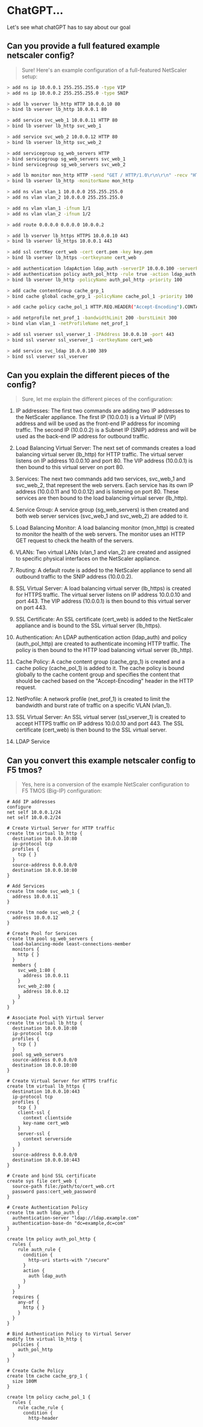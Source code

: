 
# ChatGPT...

Let's see what chatGPT has to say about our goal

## Can you provide a full featured example netscaler config?

>Sure! Here's an example configuration of a full-featured NetScaler setup:

```bash
> add ns ip 10.0.0.1 255.255.255.0 -type VIP
> add ns ip 10.0.0.2 255.255.255.0 -type SNIP

> add lb vserver lb_http HTTP 10.0.0.10 80
> bind lb vserver lb_http 10.0.0.1 80

> add service svc_web_1 10.0.0.11 HTTP 80
> bind lb vserver lb_http svc_web_1

> add service svc_web_2 10.0.0.12 HTTP 80
> bind lb vserver lb_http svc_web_2

> add servicegroup sg_web_servers HTTP
> bind servicegroup sg_web_servers svc_web_1
> bind servicegroup sg_web_servers svc_web_2

> add lb monitor mon_http HTTP -send "GET / HTTP/1.0\r\n\r\n" -recv "HTTP"
> bind lb vserver lb_http -monitorName mon_http

> add ns vlan vlan_1 10.0.0.0 255.255.255.0
> add ns vlan vlan_2 10.0.0.0 255.255.255.0

> add ns vlan vlan_1 -ifnum 1/1
> add ns vlan vlan_2 -ifnum 1/2

> add route 0.0.0.0 0.0.0.0 10.0.0.2

> add lb vserver lb_https HTTPS 10.0.0.10 443
> bind lb vserver lb_https 10.0.0.1 443

> add ssl certKey cert_web -cert cert.pem -key key.pem
> bind lb vserver lb_https -certkeyname cert_web

> add authentication ldapAction ldap_auth -serverIP 10.0.0.100 -serverPort 389 -ldapBase "dc=mydomain,dc=com" -ldapBindDN "cn=admin,dc=mydomain,dc=com" -ldapBindPassword secret -ldapLoginName samAccountName
> add authentication policy auth_pol_http -rule true -action ldap_auth
> bind lb vserver lb_http -policyName auth_pol_http -priority 100

> add cache contentGroup cache_grp_1
> bind cache global cache_grp_1 -policyName cache_pol_1 -priority 100

> add cache policy cache_pol_1 HTTP.REQ.HEADER("Accept-Encoding").CONTAINS("gzip") CACHE_URL_DEFAULT_EXPIRE

> add netprofile net_prof_1 -bandwidthLimit 200 -burstLimit 300
> bind vlan vlan_1 -netProfileName net_prof_1

> add ssl vserver ssl_vserver_1 -IPAddress 10.0.0.10 -port 443
> bind ssl vserver ssl_vserver_1 -certkeyName cert_web

> add service svc_ldap 10.0.0.100 389
> bind ssl vserver ssl_vserver

```

## Can you explain the different pieces of the config?

> Sure, let me explain the different pieces of the configuration:

1.	IP addresses: The first two commands are adding two IP addresses to the NetScaler appliance. The first IP (10.0.0.1) is a Virtual IP (VIP) address and will be used as the front-end IP address for incoming traffic. The second IP (10.0.0.2) is a Subnet IP (SNIP) address and will be used as the back-end IP address for outbound traffic.

2.	Load Balancing Virtual Server: The next set of commands creates a load balancing virtual server (lb_http) for HTTP traffic. The virtual server listens on IP address 10.0.0.10 and port 80. The VIP address (10.0.0.1) is then bound to this virtual server on port 80.

3.	Services: The next two commands add two services, svc_web_1 and svc_web_2, that represent the web servers. Each service has its own IP address (10.0.0.11 and 10.0.0.12) and is listening on port 80. These services are then bound to the load balancing virtual server (lb_http).

4.	Service Group: A service group (sg_web_servers) is then created and both web server services (svc_web_1 and svc_web_2) are added to it.

5.	Load Balancing Monitor: A load balancing monitor (mon_http) is created to monitor the health of the web servers. The monitor uses an HTTP GET request to check the health of the servers.

6.	VLANs: Two virtual LANs (vlan_1 and vlan_2) are created and assigned to specific physical interfaces on the NetScaler appliance.

7.	Routing: A default route is added to the NetScaler appliance to send all outbound traffic to the SNIP address (10.0.0.2).

8.	SSL Virtual Server: A load balancing virtual server (lb_https) is created for HTTPS traffic. The virtual server listens on IP address 10.0.0.10 and port 443. The VIP address (10.0.0.1) is then bound to this virtual server on port 443.

9.	SSL Certificate: An SSL certificate (cert_web) is added to the NetScaler appliance and is bound to the SSL virtual server (lb_https).

10.	Authentication: An LDAP authentication action (ldap_auth) and policy (auth_pol_http) are created to authenticate incoming HTTP traffic. The policy is then bound to the HTTP load balancing virtual server (lb_http).

11.	Cache Policy: A cache content group (cache_grp_1) is created and a cache policy (cache_pol_1) is added to it. The cache policy is bound globally to the cache content group and specifies the content that should be cached based on the "Accept-Encoding" header in the HTTP request.

12.	NetProfile: A network profile (net_prof_1) is created to limit the bandwidth and burst rate of traffic on a specific VLAN (vlan_1).

13.	SSL Virtual Server: An SSL virtual server (ssl_vserver_1) is created to accept HTTPS traffic on IP address 10.0.0.10 and port 443. The SSL certificate (cert_web) is then bound to the SSL virtual server.

14.	LDAP Service


## Can you convert this example netscaler config to F5 tmos?

> Yes, here is a conversion of the example NetScaler configuration to F5 TMOS (Big-IP) configuration:

```
# Add IP addresses
configure
net self 10.0.0.1/24
net self 10.0.0.2/24

# Create Virtual Server for HTTP traffic
create ltm virtual lb_http {
  destination 10.0.0.10:80
  ip-protocol tcp
  profiles {
    tcp { }
  }
  source-address 0.0.0.0/0
  destination 10.0.0.10:80
}

# Add Services
create ltm node svc_web_1 {
  address 10.0.0.11
}

create ltm node svc_web_2 {
  address 10.0.0.12
}

# Create Pool for Services
create ltm pool sg_web_servers {
  load-balancing-mode least-connections-member
  monitors {
    http { }
  }
  members {
    svc_web_1:80 {
      address 10.0.0.11
    }
    svc_web_2:80 {
      address 10.0.0.12
    }
  }
}

# Associate Pool with Virtual Server
create ltm virtual lb_http {
  destination 10.0.0.10:80
  ip-protocol tcp
  profiles {
    tcp { }
  }
  pool sg_web_servers
  source-address 0.0.0.0/0
  destination 10.0.0.10:80
}

# Create Virtual Server for HTTPS traffic
create ltm virtual lb_https {
  destination 10.0.0.10:443
  ip-protocol tcp
  profiles {
    tcp { }
    client-ssl {
      context clientside
      key-name cert_web
    }
    server-ssl {
      context serverside
    }
  }
  source-address 0.0.0.0/0
  destination 10.0.0.10:443
}

# Create and bind SSL certificate
create sys file cert_web {
  source-path file:/path/to/cert_web.crt
  password pass:cert_web_password
}

# Create Authentication Policy
create ltm auth ldap_auth {
  authentication-server "ldap://ldap.example.com"
  authentication-base-dn "dc=example,dc=com"
}

create ltm policy auth_pol_http {
  rules {
    rule auth_rule {
      condition {
        http-uri starts-with "/secure"
      }
      action {
        auth ldap_auth
      }
    }
  }
  requires {
    any-of {
      http { }
    }
  }
}

# Bind Authentication Policy to Virtual Server
modify ltm virtual lb_http {
  policies {
    auth_pol_http
  }
}

# Create Cache Policy
create ltm cache cache_grp_1 {
  size 100M
}

create ltm policy cache_pol_1 {
  rules {
    rule cache_rule {
      condition {
        http-header
```